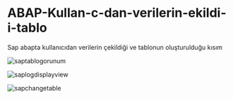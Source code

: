 # ABAP-Kullan-c-dan-verilerin-ekildi-i-tablo
Sap abapta kullanıcıdan verilerin çekildiği ve tablonun oluşturulduğu kısım

![saptablogorunum](https://github.com/user-attachments/assets/5be0a371-3527-4669-baf4-29a9c077f57d)

![saplogdisplayview](https://github.com/user-attachments/assets/49349c1b-cc43-4b74-b338-726acad92f39)

![sapchangetable](https://github.com/user-attachments/assets/bb6ef86a-d1f8-403f-a446-dc7175498cad)

